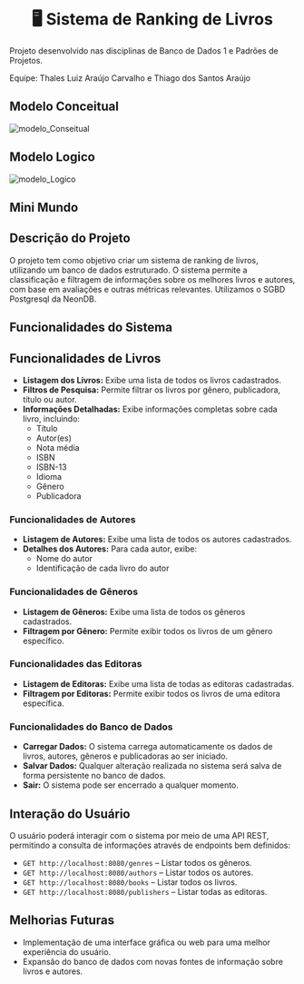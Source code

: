 <h1 align="center">🖥️ Sistema de Ranking de Livros</h1>
<p> Projeto desenvolvido nas disciplinas de Banco de Dados 1 e Padrões de Projetos. </p>
<p> Equipe: Thales Luiz Araújo Carvalho e Thiago dos Santos Araújo</p>

## Modelo Conceitual
![modelo_Conseitual](https://github.com/user-attachments/assets/1b2c84b5-b63a-4903-a595-a00b020f020a)


## Modelo Logico
![modelo_Logico](https://github.com/user-attachments/assets/20991b7b-4000-4316-b812-9eb8db2f8c88)


## Mini Mundo

## Descrição do Projeto

O projeto tem como objetivo criar um sistema de ranking de livros, utilizando um banco de dados estruturado. O sistema permite a classificação e filtragem de informações sobre os melhores livros e autores, com base em avaliações e outras métricas relevantes.
Utilizamos o SGBD Postgresql da NeonDB.

## Funcionalidades do Sistema

## Funcionalidades de Livros

- **Listagem dos Livros:** Exibe uma lista de todos os livros cadastrados.
- **Filtros de Pesquisa:** Permite filtrar os livros por gênero, publicadora, título ou autor.
- **Informações Detalhadas:** Exibe informações completas sobre cada livro, incluindo:
  - Título
  - Autor(es)
  - Nota média
  - ISBN
  - ISBN-13
  - Idioma
  - Gênero
  - Publicadora

### Funcionalidades de Autores

- **Listagem de Autores:** Exibe uma lista de todos os autores cadastrados.
- **Detalhes dos Autores:** Para cada autor, exibe:
  - Nome do autor
  - Identificação de cada livro do autor

### Funcionalidades de Gêneros

- **Listagem de Gêneros:** Exibe uma lista de todos os gêneros cadastrados.
- **Filtragem por Gênero:** Permite exibir todos os livros de um gênero específico.

### Funcionalidades das Editoras

- **Listagem de Editoras:** Exibe uma lista de todas as editoras cadastradas.
- **Filtragem por Editoras:** Permite exibir todos os livros de uma editora específica.

### Funcionalidades do Banco de Dados

- **Carregar Dados:** O sistema carrega automaticamente os dados de livros, autores, gêneros e publicadoras ao ser iniciado.
- **Salvar Dados:** Qualquer alteração realizada no sistema será salva de forma persistente no banco de dados.
- **Sair:** O sistema pode ser encerrado a qualquer momento.

## Interação do Usuário

O usuário poderá interagir com o sistema por meio de uma API REST, permitindo a consulta de informações através de endpoints bem definidos:

- `GET http://localhost:8080/genres` – Listar todos os gêneros.
- `GET http://localhost:8080/authors` – Listar todos os autores.
- `GET http://localhost:8080/books` – Listar todos os livros.
- `GET http://localhost:8080/publishers` – Listar todas as editoras.

## Melhorias Futuras

- Implementação de uma interface gráfica ou web para uma melhor experiência do usuário.
- Expansão do banco de dados com novas fontes de informação sobre livros e autores.

